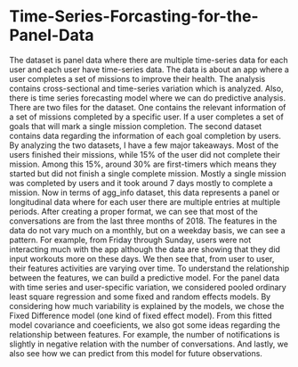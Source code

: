 # Time-Series-Forcasting-for-the-Panel-Data

The dataset is panel data where there are multiple time-series data for each user and each user have time-series data. The data is about an app where a user completes a set of missions to improve their health. The analysis contains cross-sectional and time-series variation which is analyzed. Also, there is time series forecasting model where we can do predictive analysis. There are two files for the dataset. One contains the relevant information of a set of missions completed by a specific user. If a user completes a set of goals that will mark a single mission completion. The second dataset contains data regarding the information of each goal completion by users. By analyzing the two datasets, I have a few major takeaways. Most of the users finished their missions, while 15% of the user did not complete their mission. Among this 15%, around 30% are first-timers which means they started but did not finish a single complete mission. Mostly a single mission was completed by users and it took around 7 days mostly to complete a mission. Now in terms of agg_info dataset, this data represents a panel or longitudinal data where for each user there are multiple entries at multiple periods. After creating a proper format, we can see that most of the conversations are from the last three months of 2018. The features in the data do not vary much on a monthly, but on a weekday basis, we can see a pattern. For example, from Friday through Sunday, users were not interacting much with the app although the data are showing that they did input workouts more on these days. We then see that, from user to user, their features activities are varying over time. To understand the relationship between the features, we can build a predictive model. For the panel data with time series and user-specific variation, we considered pooled ordinary least square regression and some fixed and random effects models. By considering how much variability is explained by the models, we chose the Fixed Difference model (one kind of fixed effect model). From this fitted model covariance and coeeficients, we also got some ideas regarding the relationship between features. For example, the number of notifications is slightly in negative relation with the number of conversations. And lastly, we also see how we can predict from this model for future observations.
